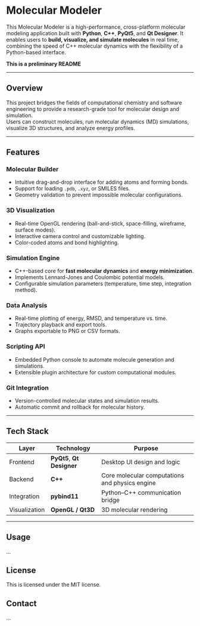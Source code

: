 #  Molecular Modeler

This Molecular Modeler is a high-performance, cross-platform molecular modeling application built with **Python**, **C++**, **PyQt5**, and **Qt Designer**. It enables users to **build, visualize, and simulate molecules** in real time, combining the speed of C++ molecular dynamics with the flexibility of a Python-based interface.

**This is a preliminary README**

---

##  Overview

This project bridges the fields of computational chemistry and software engineering to provide a research-grade tool for molecular design and simulation.  
Users can construct molecules, run molecular dynamics (MD) simulations, visualize 3D structures, and analyze energy profiles.

---

##  Features

###  Molecular Builder
- Intuitive drag-and-drop interface for adding atoms and forming bonds.
- Support for loading `.pdb`, `.xyz`, or SMILES files.
- Geometry validation to prevent impossible molecular configurations.

###  3D Visualization
- Real-time OpenGL rendering (ball-and-stick, space-filling, wireframe, surface modes).
- Interactive camera control and customizable lighting.
- Color-coded atoms and bond highlighting.

###  Simulation Engine
- C++-based core for **fast molecular dynamics** and **energy minimization**.
- Implements Lennard-Jones and Coulombic potential models.
- Configurable simulation parameters (temperature, time step, integration method).

###  Data Analysis
- Real-time plotting of energy, RMSD, and temperature vs. time.
- Trajectory playback and export tools.
- Graphs exportable to PNG or CSV formats.

### Scripting API
- Embedded Python console to automate molecule generation and simulations.
- Extensible plugin architecture for custom computational modules.

### Git Integration
- Version-controlled molecular states and simulation results.
- Automatic commit and rollback for molecular history.

---

##  Tech Stack

| Layer | Technology | Purpose |
|-------|-------------|----------|
| Frontend | **PyQt5**, **Qt Designer** | Desktop UI design and logic |
| Backend | **C++** | Core molecular computations and physics engine |
| Integration | **pybind11** | Python–C++ communication bridge |
| Visualization | **OpenGL / Qt3D** | 3D molecular rendering |

---

##  Usage

...

## License 

This is licensed under the MIT license. 

## Contact 

...
